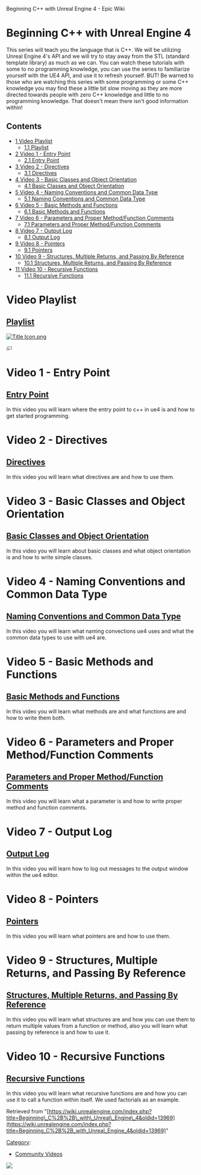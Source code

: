 Beginning C++ with Unreal Engine 4 - Epic Wiki                    

Beginning C++ with Unreal Engine 4
==================================

This series will teach you the language that is C++. We will be utilizing Unreal Engine 4's API and we will try to stay away from the STL (standard template library) as much as we can. You can watch these tutorials with some to no programming knowledge, you can use the series to familiarize yourself with the UE4 API, and use it to refresh yourself. BUT! Be warned to those who are watching this series with some programming or some C++ knowledge you may find these a little bit slow moving as they are more directed towards people with zero C++ knowledge and little to no programming knowledge. That doesn't mean there isn't good information within!

Contents
--------

*   [1 Video Playlist](#Video_Playlist)
    *   [1.1 Playlist](#Playlist)
*   [2 Video 1 - Entry Point](#Video_1_-_Entry_Point)
    *   [2.1 Entry Point](#Entry_Point)
*   [3 Video 2 - Directives](#Video_2_-_Directives)
    *   [3.1 Directives](#Directives)
*   [4 Video 3 - Basic Classes and Object Orientation](#Video_3_-_Basic_Classes_and_Object_Orientation)
    *   [4.1 Basic Classes and Object Orientation](#Basic_Classes_and_Object_Orientation)
*   [5 Video 4 - Naming Conventions and Common Data Type](#Video_4_-_Naming_Conventions_and_Common_Data_Type)
    *   [5.1 Naming Conventions and Common Data Type](#Naming_Conventions_and_Common_Data_Type)
*   [6 Video 5 - Basic Methods and Functions](#Video_5_-_Basic_Methods_and_Functions)
    *   [6.1 Basic Methods and Functions](#Basic_Methods_and_Functions)
*   [7 Video 6 - Parameters and Proper Method/Function Comments](#Video_6_-_Parameters_and_Proper_Method.2FFunction_Comments)
    *   [7.1 Parameters and Proper Method/Function Comments](#Parameters_and_Proper_Method.2FFunction_Comments)
*   [8 Video 7 - Output Log](#Video_7_-_Output_Log)
    *   [8.1 Output Log](#Output_Log)
*   [9 Video 8 - Pointers](#Video_8_-_Pointers)
    *   [9.1 Pointers](#Pointers)
*   [10 Video 9 - Structures, Multiple Returns, and Passing By Reference](#Video_9_-_Structures.2C_Multiple_Returns.2C_and_Passing_By_Reference)
    *   [10.1 Structures, Multiple Returns, and Passing By Reference](#Structures.2C_Multiple_Returns.2C_and_Passing_By_Reference)
*   [11 Video 10 - Recursive Functions](#Video_10_-_Recursive_Functions)
    *   [11.1 Recursive Functions](#Recursive_Functions)

Video Playlist
==============

[Playlist](https://www.youtube.com/playlist?list=PL6DtIuaTM4jujP__Sx9UocjJGVzO8emsA)
------------------------------------------------------------------------------------

[![Title Icon.png](https://d26ilriwvtzlb.cloudfront.net/5/5a/Title_Icon.png)](/File:Title_Icon.png)

[![](/skins/common/images/magnify-clip.png)](/File:Title_Icon.png "Enlarge")

Video 1 - Entry Point
=====================

[Entry Point](https://www.youtube.com/watch?v=PZiUtNaz9l0&list=PL6DtIuaTM4jujP__Sx9UocjJGVzO8emsA&index=1)
----------------------------------------------------------------------------------------------------------

In this video you will learn where the entry point to c++ in ue4 is and how to get started programming.

Video 2 - Directives
====================

[Directives](https://www.youtube.com/watch?v=FgEBNYz6aSE&list=PL6DtIuaTM4jujP__Sx9UocjJGVzO8emsA&index=2)
---------------------------------------------------------------------------------------------------------

In this video you will learn what directives are and how to use them.

Video 3 - Basic Classes and Object Orientation
==============================================

[Basic Classes and Object Orientation](https://www.youtube.com/watch?v=ndN4zQCnO1k&list=PL6DtIuaTM4jujP__Sx9UocjJGVzO8emsA&index=3)
-----------------------------------------------------------------------------------------------------------------------------------

In this video you will learn about basic classes and what object orientation is and how to write simple classes.

Video 4 - Naming Conventions and Common Data Type
=================================================

[Naming Conventions and Common Data Type](https://www.youtube.com/watch?v=c3GFOw5bPJU&list=PL6DtIuaTM4jujP__Sx9UocjJGVzO8emsA&index=4)
--------------------------------------------------------------------------------------------------------------------------------------

In this video you will learn what naming convections ue4 uses and what the common data types to use with ue4 are.

Video 5 - Basic Methods and Functions
=====================================

[Basic Methods and Functions](https://www.youtube.com/watch?v=icn4K9DH_NA&index=5&list=PL6DtIuaTM4jujP__Sx9UocjJGVzO8emsA)
--------------------------------------------------------------------------------------------------------------------------

In this video you will learn what methods are and what functions are and how to write them both.

Video 6 - Parameters and Proper Method/Function Comments
========================================================

[Parameters and Proper Method/Function Comments](https://www.youtube.com/watch?v=tQTuaGmgxIQ&index=6&list=PL6DtIuaTM4jujP__Sx9UocjJGVzO8emsA)
---------------------------------------------------------------------------------------------------------------------------------------------

In this video you will learn what a parameter is and how to write proper method and function comments.

Video 7 - Output Log
====================

[Output Log](https://www.youtube.com/watch?v=t-7JYG9rvWM&list=PL6DtIuaTM4jujP__Sx9UocjJGVzO8emsA&index=7)
---------------------------------------------------------------------------------------------------------

In this video you will learn how to log out messages to the output window within the ue4 editor.

Video 8 - Pointers
==================

[Pointers](https://www.youtube.com/watch?v=mWV2eePb4xE&list=PL6DtIuaTM4jujP__Sx9UocjJGVzO8emsA&index=8)
-------------------------------------------------------------------------------------------------------

In this video you will learn what pointers are and how to use them.

Video 9 - Structures, Multiple Returns, and Passing By Reference
================================================================

[Structures, Multiple Returns, and Passing By Reference](https://www.youtube.com/watch?v=oC1osoB32yo&index=9&list=PL6DtIuaTM4jujP__Sx9UocjJGVzO8emsA)
-----------------------------------------------------------------------------------------------------------------------------------------------------

In this video you will learn what structures are and how you can use them to return multiple values from a function or method, also you will learn what passing by reference is and how to use it.

Video 10 - Recursive Functions
==============================

[Recursive Functions](https://www.youtube.com/watch?v=f_2QdWOpLF4&list=PL6DtIuaTM4jujP__Sx9UocjJGVzO8emsA&index=10)
-------------------------------------------------------------------------------------------------------------------

In this video you will learn what recursive functions are and how you can use it to call a function within itself. We used factorials as an example.

Retrieved from "[https://wiki.unrealengine.com/index.php?title=Beginning\_C%2B%2B\_with\_Unreal\_Engine\_4&oldid=13969](https://wiki.unrealengine.com/index.php?title=Beginning_C%2B%2B_with_Unreal_Engine_4&oldid=13969)"

[Category](/Special:Categories "Special:Categories"):

*   [Community Videos](/Category:Community_Videos "Category:Community Videos")

  ![](https://tracking.unrealengine.com/track.png)